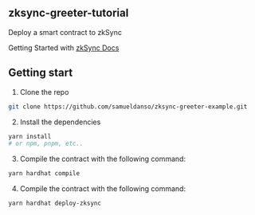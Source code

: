 ## zksync-greeter-tutorial

 Deploy a smart contract to zkSync 

 Getting Started with [zkSync Docs](https://era.zksync.io/) 

## Getting start

1. Clone the repo

```sh
git clone https://github.com/samueldanso/zksync-greeter-example.git
```

2. Install the dependencies

```sh
yarn install
# or npm, pnpm, etc..
```

3. Compile the contract with the following command:

```sh
yarn hardhat compile
```

4. Compile the contract with the following command:

```sh
yarn hardhat deploy-zksync
```